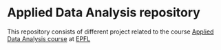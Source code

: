 # Applied Data Analysis repository

This repository consists of different project related to the course [Applied Data Analysis course](http://ada.epfl.ch/) at [EPFL](http://epfl.ch)
